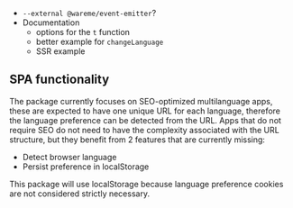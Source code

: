 - `--external @wareme/event-emitter`?
- Documentation
  - options for the `t` function
  - better example for `changeLanguage`
  - SSR example

## SPA functionality

The package currently focuses on SEO-optimized multilanguage apps, these are expected to have one unique 
URL for each language, therefore the language preference can be detected from the URL. Apps that do 
not require SEO do not need to have the complexity associated with the URL structure, but they benefit 
from 2 features that are currently missing:
- Detect browser language
- Persist preference in localStorage

This package will use localStorage because language preference cookies are not considered strictly necessary.